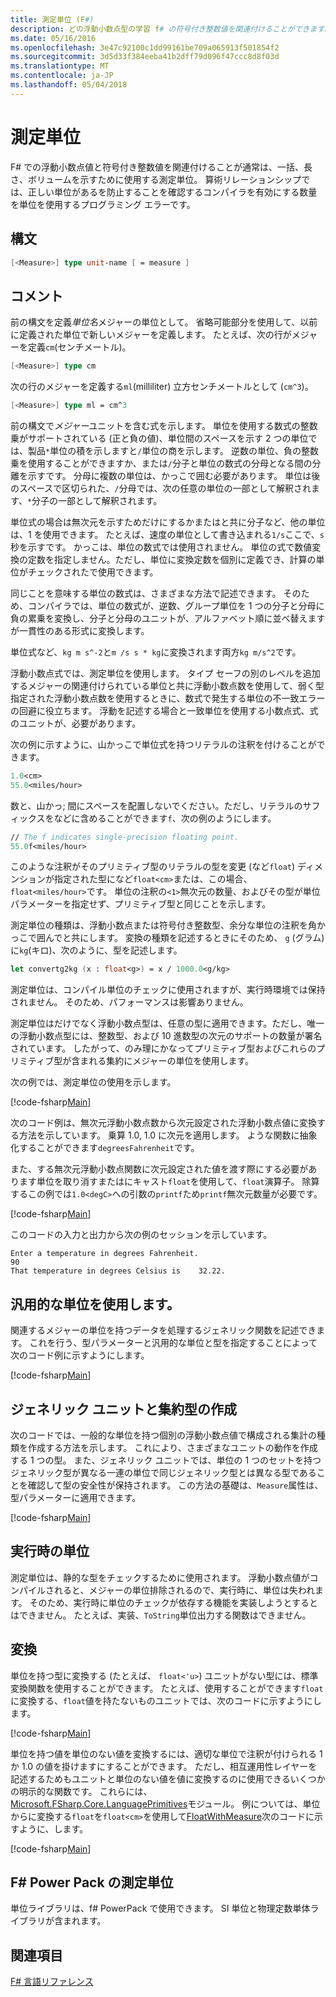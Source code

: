 ```yaml
---
title: 測定単位 (F#)
description: どの浮動小数点型の学習 f# の符号付き整数値を関連付けることができます、測定単位の長さ、ボリューム、および大容量を示すために通常使用されます。
ms.date: 05/16/2016
ms.openlocfilehash: 3e47c92100c1dd99161be709a065913f501854f2
ms.sourcegitcommit: 3d5d33f384eeba41b2dff79d096f47ccc8d8f03d
ms.translationtype: MT
ms.contentlocale: ja-JP
ms.lasthandoff: 05/04/2018
---
```

# <a name="units-of-measure"></a>測定単位

F# での浮動小数点値と符号付き整数値を関連付けることが通常は、一括、長さ、ボリュームを示すために使用する測定単位。 算術リレーションシップでは、正しい単位があるを防止することを確認するコンパイラを有効にする数量を単位を使用するプログラミング エラーです。


## <a name="syntax"></a>構文

```fsharp
[<Measure>] type unit-name [ = measure ]
```

## <a name="remarks"></a>コメント
前の構文を定義*単位名*メジャーの単位として。 省略可能部分を使用して、以前に定義された単位で新しいメジャーを定義します。 たとえば、次の行がメジャーを定義`cm`(センチメートル)。

```fsharp
[<Measure>] type cm
```

次の行のメジャーを定義する`ml`(milliliter) 立方センチメートルとして (`cm^3`)。

```fsharp
[<Measure>] type ml = cm^3
```

前の構文で*メジャー*ユニットを含む式を示します。 単位を使用する数式の整数乗がサポートされている (正と負の値)、単位間のスペースを示す 2 つの単位では、製品`*`単位の積を示しますと`/`単位の商を示します。 逆数の単位、負の整数乗を使用することができますか、または`/`分子と単位の数式の分母となる間の分離を示すです。 分母に複数の単位は、かっこで囲む必要があります。 単位は後のスペースで区切られた、`/`分母では、次の任意の単位の一部として解釈されます、`*`分子の一部として解釈されます。

単位式の場合は無次元を示すためだけにするかまたはと共に分子など、他の単位は、1 を使用できます。 たとえば、速度の単位として書き込まれる`1/s`ここで、`s`秒を示すです。 かっこは、単位の数式では使用されません。 単位の式で数値変換の定数を指定しません。ただし、単位に変換定数を個別に定義でき、計算の単位がチェックされたで使用できます。

同じことを意味する単位の数式は、さまざまな方法で記述できます。 そのため、コンパイラでは、単位の数式が、逆数、グループ単位を 1 つの分子と分母に負の累乗を変換し、分子と分母のユニットが、アルファベット順に並べ替えますが一貫性のある形式に変換します。

単位式など、`kg m s^-2`と`m /s s * kg`に変換されます両方`kg m/s^2`です。

浮動小数点式では、測定単位を使用します。 タイプ セーフの別のレベルを追加するメジャーの関連付けられている単位と共に浮動小数点数を使用して、弱く型指定された浮動小数点数を使用するときに、数式で発生する単位の不一致エラーの回避に役立ちます。 浮動を記述する場合と一致単位を使用する小数点式、式のユニットが、必要があります。

次の例に示すように、山かっこで単位式を持つリテラルの注釈を付けることができます。

```fsharp
1.0<cm>
55.0<miles/hour>
```

数と、山かっ; 間にスペースを配置しないでください。ただし、リテラルのサフィックスをなどに含めることができます`f`、次の例のようにします。

```fsharp
// The f indicates single-precision floating point.
55.0f<miles/hour>
```

このような注釈がそのプリミティブ型のリテラルの型を変更 (など`float`) ディメンションが指定された型になど`float<cm>`または、この場合、`float<miles/hour>`です。 単位の注釈の`<1>`無次元の数量、およびその型が単位パラメーターを指定せず、プリミティブ型と同じことを示します。

測定単位の種類は、浮動小数点または符号付き整数型、余分な単位の注釈を角かっこで囲んでと共にします。 変換の種類を記述するときにそのため、 `g` (グラム) に`kg`(キロ)、次のように、型を記述します。

```fsharp
let convertg2kg (x : float<g>) = x / 1000.0<g/kg>
```

測定単位は、コンパイル単位のチェックに使用されますが、実行時環境では保持されません。 そのため、パフォーマンスは影響ありません。

測定単位はだけでなく浮動小数点型は、任意の型に適用できます。ただし、唯一の浮動小数点型には、整数型、および 10 進数型の次元のサポートの数量が署名されています。 したがって、のみ理にかなってプリミティブ型およびこれらのプリミティブ型が含まれる集約にメジャーの単位を使用します。

次の例では、測定単位の使用を示します。

[!code-fsharp[Main](../../../samples/snippets/fsharp/lang-ref-2/snippet6901.fs)]
    
次のコード例は、無次元浮動小数点数から次元設定された浮動小数点値に変換する方法を示しています。 乗算 1.0, 1.0 に次元を適用します。 ような関数に抽象化することができます`degreesFahrenheit`です。

また、する無次元浮動小数点関数に次元設定された値を渡す際にする必要があります単位を取り消すまたはにキャスト`float`を使用して、`float`演算子。 除算するこの例では`1.0<degC>`への引数の`printf`ため`printf`無次元数量が必要です。

[!code-fsharp[Main](../../../samples/snippets/fsharp/lang-ref-2/snippet6902.fs)]

このコードの入力と出力から次の例のセッションを示しています。

```
Enter a temperature in degrees Fahrenheit.
90
That temperature in degrees Celsius is    32.22.
```

## <a name="using-generic-units"></a>汎用的な単位を使用します。
関連するメジャーの単位を持つデータを処理するジェネリック関数を記述できます。 これを行う、型パラメーターと汎用的な単位と型を指定することによって次のコード例に示すようにします。

[!code-fsharp[Main](../../../samples/snippets/fsharp/lang-ref-2/snippet6903.fs)]
    
## <a name="creating-aggregate-types-with-generic-units"></a>ジェネリック ユニットと集約型の作成
次のコードでは、一般的な単位を持つ個別の浮動小数点値で構成される集計の種類を作成する方法を示します。 これにより、さまざまなユニットの動作を作成する 1 つの型。 また、ジェネリック ユニットでは、単位の 1 つのセットを持つジェネリック型が異なる一連の単位で同じジェネリック型とは異なる型であることを確認して型の安全性が保持されます。 この方法の基礎は、`Measure`属性は、型パラメーターに適用できます。

[!code-fsharp[Main](../../../samples/snippets/fsharp/lang-ref-2/snippet6904.fs)]
    
## <a name="units-at-runtime"></a>実行時の単位
測定単位は、静的な型をチェックするために使用されます。 浮動小数点値がコンパイルされると、メジャーの単位排除されるので、実行時に、単位は失われます。 そのため、実行時に単位のチェックが依存する機能を実装しようとするとはできません。 たとえば、実装、`ToString`単位出力する関数はできません。


## <a name="conversions"></a>変換
単位を持つ型に変換する (たとえば、 `float<'u>`) ユニットがない型には、標準変換関数を使用することができます。 たとえば、使用することができます`float`に変換する、`float`値を持たないものユニットでは、次のコードに示すようにします。

[!code-fsharp[Main](../../../samples/snippets/fsharp/lang-ref-2/snippet6905.fs)]

単位を持つ値を単位のない値を変換するには、適切な単位で注釈が付けられる 1 か 1.0 の値を掛けますにすることができます。 ただし、相互運用性レイヤーを記述するためもユニットと単位のない値を値に変換するのに使用できるいくつかの明示的な関数です。 これらには、 [Microsoft.FSharp.Core.LanguagePrimitives](https://msdn.microsoft.com/library/69d08ac5-5d51-4c20-bf1e-850fd312ece3)モジュール。 例については、単位からに変換する`float`を`float<cm>`を使用して[FloatWithMeasure](https://msdn.microsoft.com/library/69520bc7-d67b-46b8-9004-7cac9646b8d9)次のコードに示すように、します。

[!code-fsharp[Main](../../../samples/snippets/fsharp/lang-ref-2/snippet6906.fs)]
    
## <a name="units-of-measure-in-the-f-power-pack"></a>F# Power Pack の測定単位
単位ライブラリは、f# PowerPack で使用できます。 SI 単位と物理定数単体ライブラリが含まれます。


## <a name="see-also"></a>関連項目
[F# 言語リファレンス](index.md)
